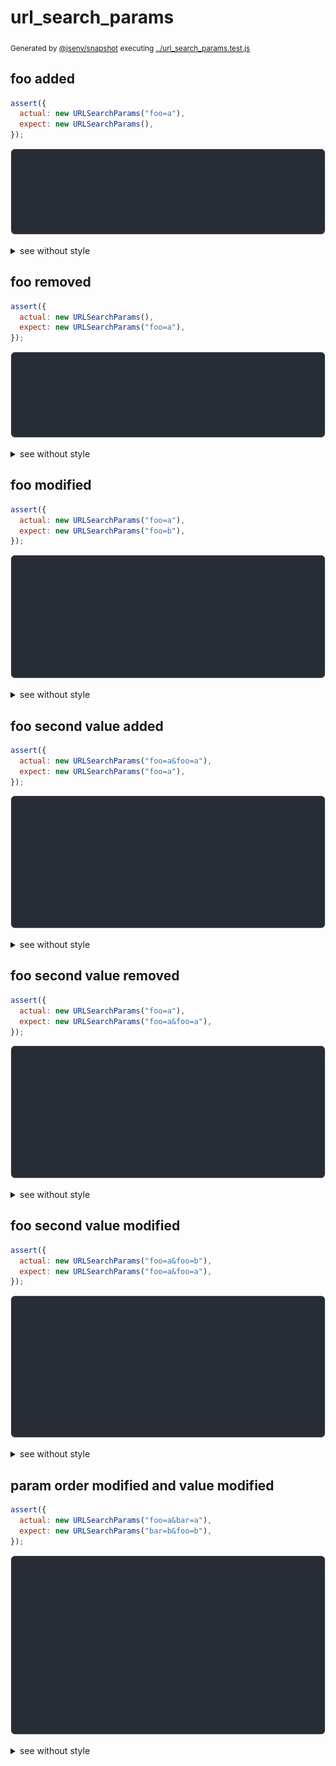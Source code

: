 # url_search_params

<sub>
  Generated by <a href="https://github.com/jsenv/core/tree/main/packages/independent/snapshot">@jsenv/snapshot</a> executing <a href="../url_search_params.test.js">../url_search_params.test.js</a>
</sub>

## foo added

```js
assert({
  actual: new URLSearchParams("foo=a"),
  expect: new URLSearchParams(),
});
```

![img](url_search_params/foo_added/throw.svg)

<details>
  <summary>see without style</summary>

```console
AssertionError: actual and expect are different

actual: URLSearchParams(
  "foo" => [
    "a",
  ],
)
expect: URLSearchParams()
```

</details>


## foo removed

```js
assert({
  actual: new URLSearchParams(),
  expect: new URLSearchParams("foo=a"),
});
```

![img](url_search_params/foo_removed/throw.svg)

<details>
  <summary>see without style</summary>

```console
AssertionError: actual and expect are different

actual: URLSearchParams()
expect: URLSearchParams(
  "foo" => [
    "a",
  ],
)
```

</details>


## foo modified

```js
assert({
  actual: new URLSearchParams("foo=a"),
  expect: new URLSearchParams("foo=b"),
});
```

![img](url_search_params/foo_modified/throw.svg)

<details>
  <summary>see without style</summary>

```console
AssertionError: actual and expect are different

actual: URLSearchParams(
  "foo" => [
    "a",
  ],
)
expect: URLSearchParams(
  "foo" => [
    "b",
  ],
)
```

</details>


## foo second value added

```js
assert({
  actual: new URLSearchParams("foo=a&foo=a"),
  expect: new URLSearchParams("foo=a"),
});
```

![img](url_search_params/foo_second_value_added/throw.svg)

<details>
  <summary>see without style</summary>

```console
AssertionError: actual and expect are different

actual: URLSearchParams(
  "foo" => [
    "a",
    "a",
  ],
)
expect: URLSearchParams(
  "foo" => [
    "a",
  ],
)
```

</details>


## foo second value removed

```js
assert({
  actual: new URLSearchParams("foo=a"),
  expect: new URLSearchParams("foo=a&foo=a"),
});
```

![img](url_search_params/foo_second_value_removed/throw.svg)

<details>
  <summary>see without style</summary>

```console
AssertionError: actual and expect are different

actual: URLSearchParams(
  "foo" => [
    "a",
  ],
)
expect: URLSearchParams(
  "foo" => [
    "a",
    "a",
  ],
)
```

</details>


## foo second value modified

```js
assert({
  actual: new URLSearchParams("foo=a&foo=b"),
  expect: new URLSearchParams("foo=a&foo=a"),
});
```

![img](url_search_params/foo_second_value_modified/throw.svg)

<details>
  <summary>see without style</summary>

```console
AssertionError: actual and expect are different

actual: URLSearchParams(
  "foo" => [
    "a",
    "b",
  ],
)
expect: URLSearchParams(
  "foo" => [
    "a",
    "a",
  ],
)
```

</details>


## param order modified and value modified

```js
assert({
  actual: new URLSearchParams("foo=a&bar=a"),
  expect: new URLSearchParams("bar=b&foo=b"),
});
```

![img](url_search_params/param_order_modified_and_value_modified/throw.svg)

<details>
  <summary>see without style</summary>

```console
AssertionError: actual and expect are different

actual: URLSearchParams(
  "foo" => [
    "a",
  ],
  "bar" => [
    "a",
  ],
)
expect: URLSearchParams(
  "bar" => [
    "b",
  ],
  "foo" => [
    "b",
  ],
)
```

</details>

